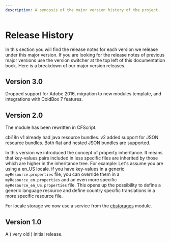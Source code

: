 ```yaml
---
description: A synopsis of the major version history of the project.
---
```


# Release History

In this section you will find the release notes for each version we release under this major version.  If you are looking for the release notes of previous major versions use the version switcher at the top left of this documentation book.  Here is a breakdown of our major version releases.

## Version 3.0

Dropped support for Adobe 2016, migration to new modules template, and integrations with ColdBox 7 features.

## Version 2.0

The module has been rewritten in CFScript.&#x20;

cbi18n v1 already had java resource bundles. v2 added support for JSON resource bundles. Both flat and nested JSON bundles are supported.

In this version we introduced the concept of property inheritance. It means that key-values pairs included in less specific files are inherited by those which are higher in the inheritance tree. For example: Let's assume you are using a en\_US locale. if you have key-values in a generic `myResource.properties` file,  you can override them in a `myResource_en.properties` and an even more specific `myResource_en_US.properties` file.  This opens up the possibility to define a generic language resource and define country specific translations in a more specific resource file.&#x20;

For locale storage we now use a service from the [cbstorages](https://www.forgebox.io/view/cbstorages) module.&#x20;

## Version 1.0

A ( very old ) initial release.
